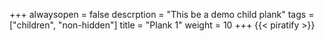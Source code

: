 +++
alwaysopen = false
descrption = "This be a demo child plank"
tags = ["children", "non-hidden"]
title = "Plank 1"
weight = 10
+++
{{< piratify >}}